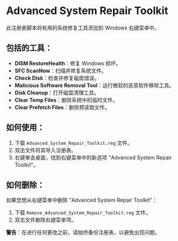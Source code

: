 # Advanced System Repair Toolkit

此注册表脚本将有用的系统修复工具添加到 Windows 右键菜单中。

## 包括的工具：
- **DISM RestoreHealth**：修复 Windows 损坏。
- **SFC ScanNow**：扫描并修复系统文件。
- **Check Disk**：检查并修复磁盘错误。
- **Malicious Software Removal Tool**：运行微软的恶意软件移除工具。
- **Disk Cleanup**：打开磁盘清理工具。
- **Clear Temp Files**：删除系统中的临时文件。
- **Clear Prefetch Files**：删除预读取文件。

## 如何使用：
1. 下载 `Advanced_System_Repair_Toolkit.reg` 文件。
2. 双击文件将其导入注册表。
3. 右键单击桌面，找到右键菜单中的新选项 "Advanced System Repair Toolkit"。

## 如何删除：
如果您想从右键菜单中删除 "Advanced System Repair Toolkit"：
1. 下载 `Remove_Advanced_System_Repair_Toolkit.reg` 文件。
2. 双击文件删除右键菜单项。

**警告**：在进行任何更改之前，请始终备份注册表，以避免出现问题。
